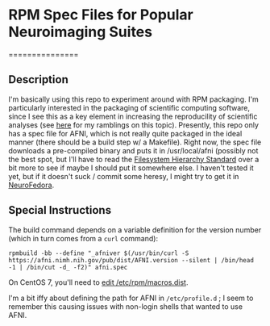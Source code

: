 # RPM Spec Files for Popular Neuroimaging Suites
===============

## Description

I'm basically using this repo to experiment around with RPM packaging.  I'm particularly interested
in the packaging of scientific computing software, since I see this as a key element in increasing
the reproducility of scientific analyses (see [here](https://libjpel.so/scientific-archivability.html) for
my ramblings on this topic).  Presently, this repo only has a spec file for AFNI, which is not
really quite packaged in the ideal manner (there should be a build step w/ a Makefile).  Right now,
the spec file downloads a pre-compiled binary and puts it in /usr/local/afni (possibly not the best spot, but I'll
have to read the [Filesystem Hierarchy Standard](https://en.wikipedia.org/wiki/Filesystem_Hierarchy_Standard) over a bit more to see
if maybe I should put it somewhere else.  I haven't tested it yet, but if it doesn't suck / commit some heresy,
I might try to get it in [NeuroFedora](https://fedoraproject.org/wiki/SIGs/NeuroFedora).

## Special Instructions

The build command depends on a variable definition for the version number (which in turn comes from a `curl` command):

```
rpmbuild -bb --define "_afniver $(/usr/bin/curl -S https://afni.nimh.nih.gov/pub/dist/AFNI.version --silent | /bin/head -1 | /bin/cut -d_ -f2)" afni.spec
```

On CentOS 7, you'll need to [edit /etc/rpm/macros.dist](https://cstan.io/?p=8946&lang=en).

I'm a bit iffy about defining the path for AFNI in `/etc/profile.d` ; I seem to remember this causing issues with non-login shells that wanted to use AFNI.
